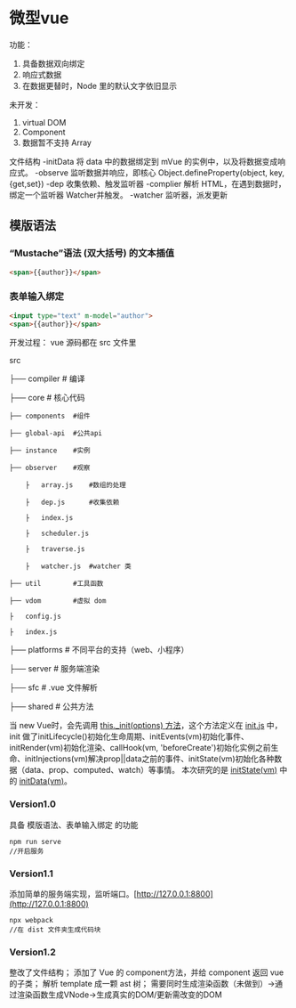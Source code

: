 # 微型vue
功能：
1. 具备数据双向绑定
2. 响应式数据
3. 在数据更替时，Node 里的默认文字依旧显示

未开发：
1. virtual DOM
1. Component
2. 数据暂不支持 Array

文件结构
-initData 将 data 中的数据绑定到 mVue 的实例中，以及将数据变成响应式。
-observe 监听数据并响应，即核心 Object.defineProperty(object, key, {get,set})
-dep 收集依赖、触发监听器
-complier 解析 HTML，在遇到数据时，绑定一个监听器 Watcher并触发。
-watcher 监听器，派发更新

## 模版语法
### “Mustache”语法 (双大括号) 的文本插值
```html
<span>{{author}}</span>
```
### 表单输入绑定
```html
<input type="text" m-model="author">
<span>{{author}}</span>
```

开发过程：
vue 源码都在 src 文件里

src

├── compiler        # 编译 

├── core            # 核心代码 

    ├── components  #组件

    ├── global-api  #公共api

    ├── instance    #实例

    ├── observer    #观察

        ├   array.js    #数组的处理

        ├   dep.js      #收集依赖

        ├   index.js    

        ├   scheduler.js   

        ├   traverse.js

        ├   watcher.js  #watcher 类

    ├── util        #工具函数

    ├── vdom        #虚拟 dom

    ├   config.js

    ├   index.js

├── platforms       # 不同平台的支持（web、小程序）

├── server          # 服务端渲染

├── sfc             # .vue 文件解析

├── shared          # 公共方法

当 new Vue时，会先调用 [this._init(options) 方法](./vue/src/core/instance/index.js)，这个方法定义在 [init.js](./vue/src/core/instance/init.js) 中，init 做了initLifecycle()初始化生命周期、initEvents(vm)初始化事件、initRender(vm)初始化渲染、callHook(vm, 'beforeCreate')初始化实例之前生命、initInjections(vm)解决prop||data之前的事件、initState(vm)初始化各种数据（data、prop、computed、watch）等事情。
本次研究的是 [initState(vm)](./vue/src/core/instance/state.js) 中的 [initData(vm)](./vue/src/core/instance/state.js)。

### Version1.0
具备 模版语法、表单输入绑定 的功能

``` shell
npm run serve
//开启服务
```

### Version1.1
添加简单的服务端实现，监听端口。[http://127.0.0.1:8800](http://127.0.0.1:8800)

```shell
npx webpack
//在 dist 文件夹生成代码块
```

### Version1.2
整改了文件结构；
添加了 Vue 的 component方法，并给 component 返回 vue 的子类；
解析 template 成一颗 ast 树；
需要同时生成渲染函数（未做到）->通过渲染函数生成VNode->生成真实的DOM/更新需改变的DOM